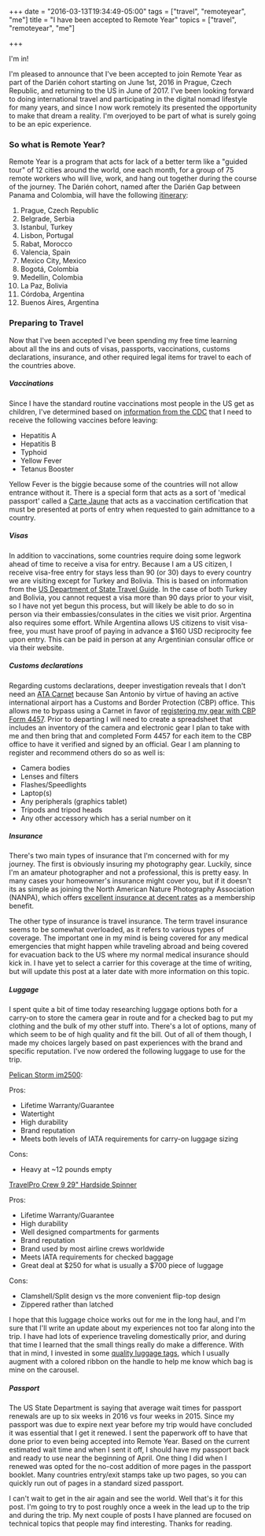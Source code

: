 +++
date = "2016-03-13T19:34:49-05:00"
tags = ["travel", "remoteyear", "me"]
title = "I have been accepted to Remote Year"
topics = ["travel", "remoteyear", "me"]

+++

I'm in!

I'm pleased to announce that I've been accepted to join Remote Year as part of the Darién cohort starting on June 1st, 2016 in Prague, Czech Republic, and returning to the US in June of 2017.  I've been looking forward to doing international travel and participating in the digital nomad lifestyle for many years, and since I now work remotely its presented the opportunity to make that dream a reality.  I'm overjoyed to be part of what is surely going to be an epic experience.

### So what is Remote Year?

Remote Year is a program that acts for lack of a better term like a "guided tour" of 12 cities around the world, one each month, for a group of 75 remote workers who will live, work, and hang out together during the course of the journey.  The Darién cohort, named after the Darién Gap between Panama and Colombia, will have the following [itinerary](http://www.remoteyear.com/itinerary/):

1. Prague, Czech Republic
2. Belgrade, Serbia
3. Istanbul, Turkey
4. Lisbon, Portugal
5. Rabat, Morocco
6. Valencia, Spain
7. Mexico City, Mexico
8. Bogotá, Colombia
9. Medellin, Colombia
10. La Paz, Bolivia
11. Córdoba, Argentina
12. Buenos Aires, Argentina


### Preparing to Travel

Now that I've been accepted I've been spending my free time learning about all the ins and outs of visas, passports, vaccinations, customs declarations, insurance, and other required legal items for travel to each of the countries above.

##### Vaccinations

Since I have the standard routine vaccinations most people in the US get as children, I've determined based on [information from the CDC](http://wwwnc.cdc.gov/travel) that I need to receive the following vaccines before leaving:

* Hepatitis A
* Hepatitis B
* Typhoid
* Yellow Fever
* Tetanus Booster

Yellow Fever is the biggie because some of the countries will not allow entrance without it.  There is a special form that acts as a sort of 'medical passport' called a [Carte Jaune](https://en.wikipedia.org/wiki/Carte_Jaune) that acts as a vaccination certification that must be presented at ports of entry when requested to gain admittance to a country.

##### Visas

In addition to vaccinations, some countries require doing some legwork ahead of time to receive a visa for entry.  Because I am a US citizen, I receive visa-free entry for stays less than 90 (or 30) days to every country we are visiting except for Turkey and Bolivia.  This is based on information from the [US Department of State Travel Guide](http://travel.state.gov/content/passports/en/country.html).  In the case of both Turkey and Bolivia, you cannot request a visa more than 90 days prior to your visit, so I have not yet begun this process, but will likely be able to do so in person via their embassies/consulates in the cities we visit prior.  Argentina also requires some effort.  While Argentina allows US citizens to visit visa-free, you must have proof of paying in advance a $160 USD reciprocity fee upon entry.  This can be paid in person at any Argentinian consular office or via their website.

##### Customs declarations

Regarding customs declarations, deeper investigation reveals that I don't need an [ATA Carnet](http://www.atacarnet.com/about-carnets) because San Antonio by virtue of having an active international airport has a Customs and Border Protection (CBP) office.  This allows me to bypass using a Carnet in favor of [registering my gear with CBP Form 4457](https://help.cbp.gov/app/answers/detail/a_id/368/~/registering-equipment%2C-computer%2C-camera%2C-laptops%2C-etc.-prior-to-traveling).  Prior to departing I will need to create a spreadsheet that includes an inventory of the camera and electronic gear I plan to take with me and then bring that and completed Form 4457 for each item to the CBP office to have it verified and signed by an official.  Gear I am planning to register and recommend others do so as well is:

* Camera bodies
* Lenses and filters
* Flashes/Speedlights
* Laptop(s)
* Any peripherals (graphics tablet)
* Tripods and tripod heads
* Any other accessory which has a serial number on it

##### Insurance

There's two main types of insurance that I'm concerned with for my
journey.  The first is obviously insuring my photography gear.  Luckily,
since I'm an amateur photographer and not a professional, this is pretty
easy.  In many cases your homeowner's insurance might cover you, but if
it doesn't its as simple as joining the North American Nature
Photography Association (NANPA), which offers [excellent
insurance at decent rates](http://www.nanpa.org/membership/insurance/)
as a membership benefit.

The other type of insurance is travel insurance.  The term travel
insurance seems to be somewhat overloaded, as it refers to various types
of coverage.  The important one in my mind is being covered for any
medical emergencies that might happen while traveling abroad and being
covered for evacuation back to the US where my normal medical insurance
should kick in.  I have yet to select a carrier for this coverage at the
time of writing, but will update this post at a later date with more
information on this topic.


##### Luggage

I spent quite a bit of time today researching luggage options both for a
carry-on to store the camera gear in route and for a checked bag to put
my clothing and the bulk of my other stuff into.  There's a lot of
options, many of which seem to be of high quality and fit the bill.  Out
of all of them though, I made my choices largely based on past
experiences with the brand and specific reputation.  I've now ordered
the following luggage to use for the trip.

[Pelican Storm
im2500](http://www.pelican.com/us/en/product/watertight-storm-hard-cases/medium-case/travel-case/iM2500/):

Pros:

* Lifetime Warranty/Guarantee
* Watertight
* High durability
* Brand reputation
* Meets both levels of IATA requirements for carry-on luggage sizing

Cons:

* Heavy at ~12 pounds empty


[TravelPro Crew 9 29" Hardside
Spinner](https://www.travelproluggageoutlet.com/travelpro-crew-9-29-expandable-hardside-spinner/)

Pros:

* Lifetime Warranty/Guarantee
* High durability
* Well designed compartments for garments
* Brand reputation
* Brand used by most airline crews worldwide
* Meets IATA requirements for checked baggage
* Great deal at $250 for what is usually a $700 piece of luggage

Cons:

* Clamshell/Split design vs the more convenient flip-top design
* Zippered rather than latched


I hope that this luggage choice works out for me in the long haul, and
I'm sure that I'll write an update about my experiences not too far
along into the trip.  I have had lots of experience traveling
domestically prior, and during that time I learned that the small things
really do make a difference.  With that in mind, I invested in some
[quality luggage
tags](http://www.amazon.com/Luggage-Business-Holder-TUFFTAAG-Options/dp/B00GT1HB4W/), which I usually augment with a colored ribbon on
the handle to help me know which bag is mine on the carousel.


##### Passport

The US State Department is saying that average wait times for passport
renewals are up to six weeks in 2016 vs four weeks in 2015.  Since my
passport was due to expire next year before my trip would have concluded
it was essential that I get it renewed.  I sent the paperwork off to
have that done prior to even being accepted into Remote Year.  Based on
the current estimated wait time and when I sent it off, I should have my
passport back and ready to use near the beginning of April.  One thing I
did when I renewed was opted for the no-cost addition of more pages in
the passport booklet.  Many countries entry/exit stamps take up two
pages, so you can quickly run out of pages in a standard sized passport.



I can't wait to get in the air again and see the world.  Well that's it
for this post.  I'm going to try to post roughly once a week in the lead
up to the trip and during the trip.  My next couple of posts I have
planned are focused on technical topics that people may find
interesting.  Thanks for reading.
